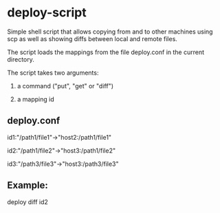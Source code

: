 deploy-script
=============

Simple shell script that allows copying from and to other machines
using scp as well as showing diffs between local and remote files.

The script loads the mappings from the file deploy.conf in the 
current directory.

The script takes two arguments:

1) a command ("put", "get" or "diff")

2) a mapping id



deploy.conf
-----------

id1:"/path1/file1"->"host2:/path1/file1"

id2:"/path1/file2"->"host3:/path1/file2"

id3:"/path3/file3"->"host3:/path3/file3"


Example:
--------

deploy diff id2

